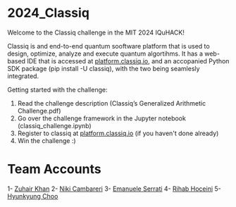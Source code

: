 # 2024_Classiq

Welcome to the Classiq challenge in the MIT 2024 IQuHACK!

Classiq is and end-to-end quantum sooftware platform that is used to design, optimize, analyze and execute quantum algortihms. 
It has a web-based IDE that is accessed at [platform.classiq.io](platform.classiq.io), and an accopanied Python SDK package (pip install -U classiq), with the two being seamlesly integrated.

Getting started with the challenge:
1. Read the challenge description (Classiq’s Generalized Arithmetic Challenge.pdf)
2. Go over the challenge framework in the Jupyter notebook (classiq_challenge.ipynb)
3. Register to classiq at [platform.classiq.io](platform.classiq.io) (if you haven't done already)
4. Win the challenge :)


# Team Accounts
1- [Zuhair Khan](https://github.com/HoceiniRihab)
2- [Niki Cambareri](https://github.com/Niko-mc)
3- [Emanuele Serrati](https://github.com/Emuserrati)
4- [Rihab Hoceini](https://github.com/HoceiniRihab)
5-[Hyunkyung Choo](https://github.com/choonot2)



